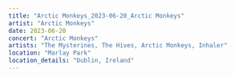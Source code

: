 ```yaml
---
title: "Arctic Monkeys_2023-06-20_Arctic Monkeys"
artist: "Arctic Monkeys"
date: 2023-06-20
concert: "Arctic Monkeys"
artists: "The Mysterines, The Hives, Arctic Monkeys, Inhaler"
location: "Marlay Park"
location_details: "Dublin, Ireland"
---
```

